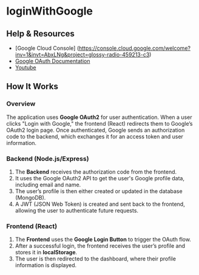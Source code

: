 # loginWithGoogle

## Help & Resources
- [Google Cloud Console] (https://console.cloud.google.com/welcome?inv=1&invt=AbxLNg&project=glossy-radio-459213-c3)
- [Google OAuth Documentation](https://developers.google.com/identity/protocols/oauth2)
- [Youtube](https://youtu.be/a75PNthqQOI?si=0l3pJ99zmfEwlPaL)

## How It Works

### Overview
The application uses **Google OAuth2** for user authentication. When a user clicks "Login with Google," the frontend (React) redirects them to Google’s OAuth2 login page. Once authenticated, Google sends an authorization code to the backend, which exchanges it for an access token and user information.

### Backend (Node.js/Express)
1. The **Backend** receives the authorization code from the frontend.
2. It uses the Google OAuth2 API to get the user's Google profile data, including email and name.
3. The user’s profile is then either created or updated in the database (MongoDB).
4. A JWT (JSON Web Token) is created and sent back to the frontend, allowing the user to authenticate future requests.

### Frontend (React)
1. The **Frontend** uses the **Google Login Button** to trigger the OAuth flow.
2. After a successful login, the frontend receives the user’s profile and stores it in **localStorage**.
3. The user is then redirected to the dashboard, where their profile information is displayed.


